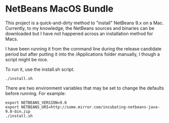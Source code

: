 # NetBeans MacOS Bundle

This project is a quick-and-dirty method to "install" NetBeans 9.x on a Mac.  Currently, to my knowledge, the NetBeans sources and binaries can be downloaded but I have not happened across an installation method for Macs.

I have been running it from the command line during the release candidate period but after putting it into the /Applications folder manually, I though a script might be nice.

To run it, use the install.sh script. 

```
./install.sh
```

There are two environment variables that may be set to change the defaults before running.
For example:

```
export NETBEANS_VERSION=9.0
export NETBEANS_URI=http://some.mirror.com/incubating-netbeans-java-9.0-bin.zip
./install.sh
```